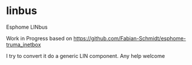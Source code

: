 # linbus
Esphome LINbus

Work in Progress
based on https://github.com/Fabian-Schmidt/esphome-truma_inetbox

I try to convert it do a generic LIN component. Any help welcome
